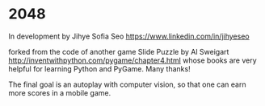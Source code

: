 # 2048


 In development by Jihye Sofia Seo https://www.linkedin.com/in/jihyeseo
 
 forked from the code of another game Slide Puzzle by Al Sweigart  
 http://inventwithpython.com/pygame/chapter4.html 
 whose books are very helpful for learning Python and PyGame. Many thanks!

 The final goal is an autoplay with computer vision, 
 so that one can earn more scores in a mobile game.
 
